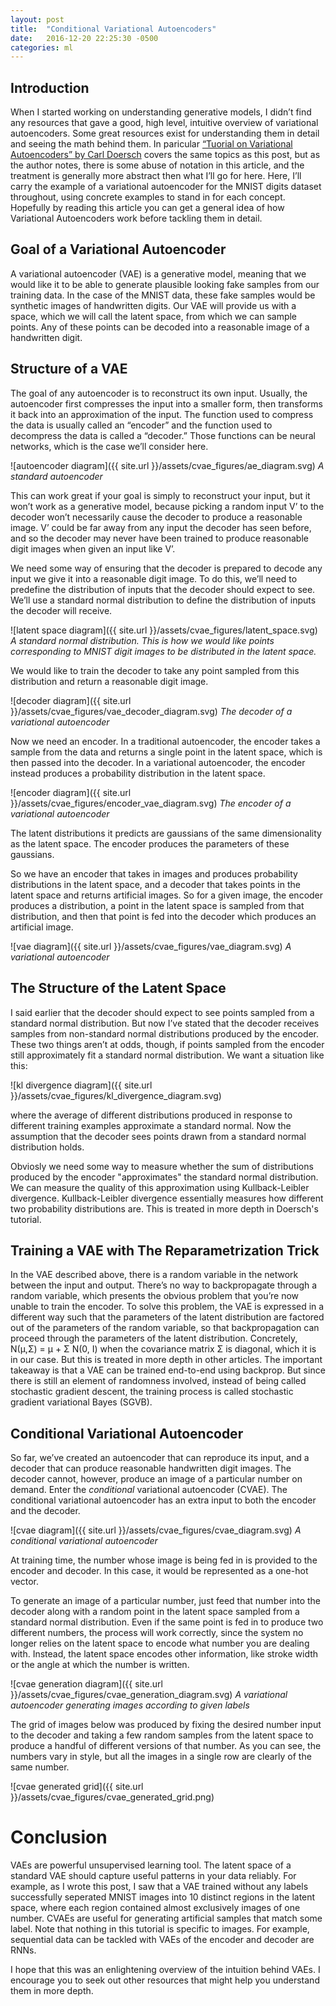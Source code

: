 ```yaml
---
layout: post
title:  "Conditional Variational Autoencoders"
date:   2016-12-20 22:25:30 -0500
categories: ml
---
```


## Introduction

When I started working on understanding generative models, I didn’t find any resources that gave a good, high level, intuitive overview of variational autoencoders.  Some great resources exist for understanding them in detail and seeing the math behind them.  In paricular [“Tuorial on Variational Autoencoders” by Carl Doersch](https://arxiv.org/abs/1606.05908) covers the same topics as this post, but as the author notes, there is some abuse of notation in this article, and the treatment is generally more abstract then what I’ll go for here.  Here, I’ll carry the example of a variational autoencoder for the MNIST digits dataset throughout, using concrete examples to stand in for each concept.  Hopefully by reading this article you can get a general idea of how Variational Autoencoders work before tackling them in detail.

## Goal of a Variational Autoencoder

A variational autoencoder (VAE) is a generative model, meaning that we would like it to be able to generate plausible looking fake samples from our training data.  In the case of the MNIST data, these fake samples would be synthetic images of handwritten digits.  Our VAE will provide us with a space, which we will call the latent space, from which we can sample points.  Any of these points can be decoded into a reasonable image of a handwritten digit.

## Structure of a VAE

The goal of any autoencoder is to reconstruct its own input.  Usually, the autoencoder first compresses the input into a smaller form, then transforms it back into an approximation of the input.   The function used to compress the data is usually called an “encoder” and the function used to decompress the data is called a “decoder.”  Those functions can be neural networks, which is the case we’ll consider here.

![autoencoder diagram]({{ site.url }}/assets/cvae_figures/ae_diagram.svg)
*A standard autoencoder*


This can work great if your goal is simply to reconstruct your input, but it won’t work as a generative model, because picking a random input V’ to the decoder won’t necessarily cause the decoder to produce a reasonable image.  V’ could be far away from any input the decoder has seen before, and so the decoder may never have been trained to produce reasonable digit images when given an input like V’.

We need some way of ensuring that the decoder is prepared to decode any input we give it into a reasonable digit image.  To do this, we’ll need to predefine the distribution of inputs that the decoder should expect to see.  We’ll use a standard normal distribution to define the distribution of inputs the decoder will receive.

![latent space diagram]({{ site.url }}/assets/cvae_figures/latent_space.svg)
*A standard normal distribution.  This is how we would like points corresponding to MNIST digit images to be distributed in the latent space.*

We would like to train the decoder to take any point sampled from this distribution and return a reasonable digit image.  

![decoder diagram]({{ site.url }}/assets/cvae_figures/vae_decoder_diagram.svg)
*The decoder of a variational autoencoder*


Now we need an encoder.  In a traditional autoencoder, the encoder takes a sample from the data and returns a single point in the latent space, which is then passed into the decoder.  In a variational autoencoder, the encoder instead produces a probability distribution in the latent space.

![encoder diagram]({{ site.url }}/assets/cvae_figures/encoder_vae_diagram.svg)
*The encoder of a variational autoencoder*

The latent distributions it predicts are gaussians of the same dimensionality as the latent space.  The encoder produces the parameters of these gaussians.

So we have an encoder that takes in images and produces probability distributions in the latent space, and a decoder that takes points in the latent space and returns artificial images.  So for a given image, the encoder produces a distribution, a point in the latent space is sampled from that distribution, and then that point is fed into the decoder which produces an artificial image.

![vae diagram]({{ site.url }}/assets/cvae_figures/vae_diagram.svg)
*A variational autoencoder*

## The Structure of the Latent Space

I said earlier that the decoder should expect to see points sampled from a standard normal distribution.  But now I’ve stated that the decoder receives samples from non-standard normal distributions produced by the encoder.  These two things aren’t at odds, though, if points sampled from the encoder still approximately fit a standard normal distribution.  We want a situation like this:

![kl divergence diagram]({{ site.url }}/assets/cvae_figures/kl_divergence_diagram.svg)


where the average of different distributions produced in response to different training examples approximate a standard normal.  Now the assumption that the decoder sees points drawn from a standard normal distribution holds.

Obviosly we need some way to measure whether the sum of distributions produced by the encoder "approximates" the standard normal distribution.  We can measure the quality of this approximation using Kullback-Leibler divergence.  Kullback-Leibler divergence essentially measures how different two probability distributions are.  This is treated in more depth in Doersch's tutorial.
 
## Training a VAE with The Reparametrization Trick

In the VAE described above, there is a random variable in the network between the input and output.  There’s no way to backpropagate through a random variable, which presents the obvious problem that you’re now unable to train the encoder.  To solve this problem, the VAE is expressed in a different way such that the parameters of the latent distribution are factored out of the parameters of the random variable, so that backpropagation can proceed through the parameters of the latent distribution.  Concretely, N(μ,Σ) = μ + Σ N(0, I) when the covariance matrix Σ is diagonal, which it is in our case.  But this is treated in more depth in other articles.  The important takeaway is that a VAE can be trained end-to-end using backprop.  But since there is still an element of randomness involved, instead of being called stochastic gradient descent, the training process is called stochastic gradient variational Bayes (SGVB).


## Conditional Variational Autoencoder

So far, we’ve created an autoencoder that can reproduce its input, and a decoder that can produce reasonable handwritten digit images.  The decoder cannot, however, produce an image of a particular number on demand.  Enter the *conditional* variational autoencoder (CVAE).  The conditional variational autoencoder has an extra input to both the encoder and the decoder.

![cvae diagram]({{ site.url }}/assets/cvae_figures/cvae_diagram.svg)
*A conditional variational autoencoder*


At training time, the number whose image is being fed in is provided to the encoder and decoder.  In this case, it would be represented as a one-hot vector.  

To generate an image of a particular number, just feed that number into the decoder along with a random point in the latent space sampled from a standard normal distribution.  Even if the same point is fed in to produce two different numbers, the process will work correctly, since the system no longer relies on the latent space to encode what number you are dealing with.  Instead, the latent space encodes other information, like stroke width or the angle at which the number is written.

![cvae generation diagram]({{ site.url }}/assets/cvae_figures/cvae_generation_diagram.svg)
*A variational autoencoder generating images according to given labels*


The grid of images below was produced by fixing the desired number input to the decoder and taking a few random samples from the latent space to produce a handful of different versions of that number.  As you can see, the numbers vary in style, but all the images in a single row are clearly of the same number. 



![cvae generated grid]({{ site.url }}/assets/cvae_figures/cvae_generated_grid.png)



# Conclusion

VAEs are powerful unsupervised learning tool.  The latent space of a standard VAE should capture useful patterns in your data reliably.  For example, as I wrote this post, I saw that a VAE trained without any labels successfully seperated MNIST images into 10 distinct regions in the latent space, where each region contained almost exclusively images of one number.  CVAEs are useful for generating artificial samples that match some label.  Note that nothing in this tutorial is specific to images.  For example, sequential data can be tackled with VAEs of the encoder and decoder are RNNs.

I hope that this was an enlightening overview of the intuition behind VAEs.  I encourage you to seek out other resources that might help you understand them in more depth.